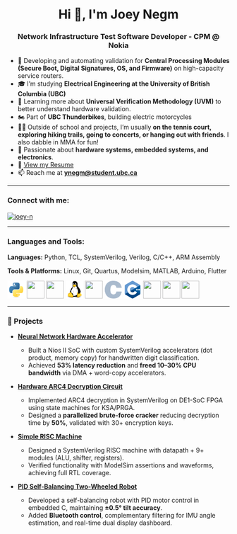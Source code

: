 <h1 align="center">Hi 👋, I'm Joey Negm</h1>
<h3 align="center">Network Infrastructure Test Software Developer - CPM @ Nokia</h3>

- 🔭 Developing and automating validation for **Central Processing Modules (Secure Boot, Digital Signatures, OS, and Firmware)** on high-capacity service routers.  
- 🎓 I’m studying **Electrical Engineering at the University of British Columbia (UBC)**
- 🌱 Learning more about **Universal Verification Methodology (UVM)** to better understand hardware validation.  
- 🏍️ Part of **UBC Thunderbikes**, building electric motorcycles
- 🤸‍♂️ Outside of school and projects, I’m usually **on the tennis court, exploring hiking trails, going to concerts, or hanging out with friends**. I also dabble in MMA for fun!
- 💬 Passionate about **hardware systems, embedded systems, and electronics**.  
- 📄 [View my Resume](https://github.com/Sparklyyoyo/Sparklyyoyo/blob/main/Resume.pdf)  
- 📫 Reach me at **ynegm@student.ubc.ca**

---

<h3 align="left">Connect with me:</h3>
<a href="https://linkedin.com/in/joey-n" target="blank">
  <img align="center" src="https://raw.githubusercontent.com/rahuldkjain/github-profile-readme-generator/master/src/images/icons/Social/linked-in-alt.svg" alt="joey-n" height="30" width="40" />
</a>

---

<h3 align="left">Languages and Tools:</h3>

**Languages:** Python, TCL, SystemVerilog, Verilog, C/C++, ARM Assembly

**Tools & Platforms:** Linux, Git, Quartus, Modelsim, MATLAB, Arduino, Flutter 

<p align="left">
  <img src="https://raw.githubusercontent.com/devicons/devicon/master/icons/python/python-original.svg" width="40" height="40"/>
  <img src="https://upload.wikimedia.org/wikipedia/commons/c/c6/Tcl9_logo.png" width="40" height="40"/>
  <img src="https://www.svgrepo.com/show/374115/systemverilog.svg" width="40" height="40"/>
  <img src="https://raw.githubusercontent.com/devicons/devicon/master/icons/linux/linux-original.svg" width="40" height="40"/>
  <img src="https://www.vectorlogo.zone/logos/git-scm/git-scm-icon.svg" width="40" height="40"/>
  <img src="https://raw.githubusercontent.com/devicons/devicon/master/icons/c/c-original.svg" width="40" height="40"/>
  <img src="https://raw.githubusercontent.com/devicons/devicon/master/icons/cplusplus/cplusplus-original.svg" width="40" height="40"/>
  <img src="https://upload.wikimedia.org/wikipedia/commons/2/21/Matlab_Logo.png" width="40" height="40"/>
  <img src="https://www.vectorlogo.zone/logos/flutterio/flutterio-icon.svg" width="40" height="40"/>
  <img src="https://cdn.worldvectorlogo.com/logos/arduino-1.svg" width="40" height="40"/>
</p>

---
### 📂 Projects

- **[Neural Network Hardware Accelerator](https://github.com/Sparklyyoyo/Neural-Network-Hardware-Accelerator)**
    - Built a Nios II SoC with custom SystemVerilog accelerators (dot product, memory copy) for handwritten digit classification.  
    - Achieved **53% latency reduction** and **freed 10–30% CPU bandwidth** via DMA + word-copy accelerators.  

- **[Hardware ARC4 Decryption Circuit](https://github.com/Sparklyyoyo/Hardware-ARC-4-Decryption)**
    - Implemented ARC4 decryption in SystemVerilog on DE1-SoC FPGA using state machines for KSA/PRGA.  
    - Designed a **parallelized brute-force cracker** reducing decryption time by **50%**, validated with 30+ encryption keys.  

- **[Simple RISC Machine](https://github.com/Sparklyyoyo/Simple-RISC-Machine)**
    - Designed a SystemVerilog RISC machine with datapath + 9+ modules (ALU, shifter, registers).  
    - Verified functionality with ModelSim assertions and waveforms, achieving full RTL coverage.  

- **[PID Self-Balancing Two-Wheeled Robot](https://github.com/Sparklyyoyo/PID-Self-Balancing-Two-Wheeled-Robot)**  
    - Developed a self-balancing robot with PID motor control in embedded C, maintaining **±0.5° tilt accuracy**.  
    - Added **Bluetooth control**, complementary filtering for IMU angle estimation, and real-time dual display dashboard.  
